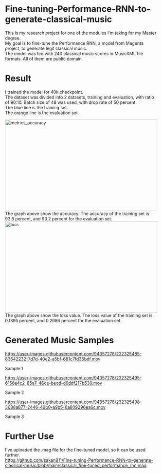 # Fine-tuning-Performance-RNN-to-generate-classical-music

This is my research project for one of the modules I'm taking for my Master degree.  
My goal is to fine-tune the Performance RNN, a model from Magenta project, to generate legit classical music.   
The model was fed with 240 classical music scores in MusicXML file formats. All of them are public domain.  

# Result
I trained the model for 40k checkpoint.   
The dataset was divided into 2 datasets, training and evaluation, with ratio of 90:10. Batch size of 48 was used, with drop rate of 50 percent.  
The blue line is the training set.  
The orange line is the evaluation set.  

<img src="https://user-images.githubusercontent.com/94357278/232262180-f10d816a-c7d3-4641-8e21-44646ed0f853.jpg" alt="metrics_accuracy" width="500" height="300">
The graph above show the accuracy. The accuracy of the training set is 93.8 percent, and 93.2 percent for the evaluation set.   


<img src="https://user-images.githubusercontent.com/94357278/232262134-4da79b2d-1233-4457-b6f4-dd433d81c4ef.jpg" alt="loss" width="500" height="300">
The graph above show the loss value. The loss value of the training set is 0.1895 percent, and 0.2686 percent for the evaluation set.

# Generated Music Samples

https://user-images.githubusercontent.com/94357278/232325485-83642232-7d7d-40e2-a5bf-681c7fd35bdf.mov

Sample 1

https://user-images.githubusercontent.com/94357278/232325495-6156a4c2-85a7-46ce-becd-d6ddf217b530.mov

Sample 2

https://user-images.githubusercontent.com/94357278/232325498-3688a877-2446-49b0-a9b5-6a809296ea6c.mov

Sample 3

# Further Use

I've uploaded the .mag file for the fine-tuned model, so it can be used further.   
https://github.com/sakan811/Fine-tuning-Performance-RNN-to-generate-classical-music/blob/main/classical_fine-tuned_performance_rnn.mag
